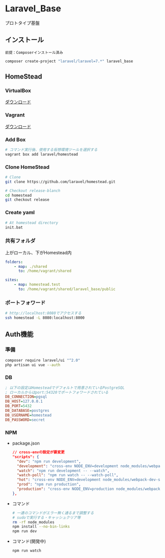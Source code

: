 # Laravel_Base
プロトタイプ基盤

## インストール

    前提：Composerインストール済み

~~~ bash
composer create-project "laravel/laravel=7.*" laravel_base
~~~

## HomeStead

### VirtualBox

[ダウンロード](https://www.virtualbox.org/wiki/Downloads)  

### Vagrant

[ダウンロード](https://www.vagrantup.com/downloads.html)  

### Add Box

~~~ bash
# コマンド実行後、使用する仮想環境ツールを選択する
vagrant box add laravel/homestead
~~~

### Clone HomeStead

~~~ bash
# Clone
git clone https://github.com/laravel/homestead.git

# Checkout release-blanch
cd homestead
git checkout release
~~~

### Create yaml

~~~ bash
# At homestead directory
init.bat
~~~

### 共有フォルダ

上がローカル、下がHomestead内  
~~~ yaml
folders:
    - map: ./shared
      to: /home/vagrant/shared

sites:
    - map: homestead.test
      to: /home/vagrant/shared/laravel_base/public
~~~

### ポートフォワード

~~~bash
# http://localhost:8080でアクセスする
ssh homestead -L 8080:localhost:8000
~~~

## Auth機能

### 準備

~~~bash
composer require laravel/ui "^2.0"
php artisan ui vue --auth
~~~

### DB

~~~ini
; 以下の設定はHomesteadでデフォルトで用意されているPostgreSQL
; ローカルからはport:54320でポートフォワードされている
DB_CONNECTION=pgsql
DB_HOST=127.0.0.1
DB_PORT=5432
DB_DATABASE=postgres
DB_USERNAME=homestead
DB_PASSWORD=secret
~~~

### NPM

- package.json  

  ~~~json
  // cross-envの設定が要変更
  "scripts": {
    "dev": "npm run development",
    "development": "cross-env NODE_ENV=development node_modules/webpack/bin/webpack.js --progress --hide-modules --config=node_modules/laravel-mix/setup/webpack.config.js",
    "watch": "npm run development -- --watch",
    "watch-poll": "npm run watch -- --watch-poll",
    "hot": "cross-env NODE_ENV=development node_modules/webpack-dev-server/bin/webpack-dev-server.js --inline --hot --config=node_modules/laravel-mix/setup/webpack.config.js",
    "prod": "npm run production",
    "production": "cross-env NODE_ENV=production node_modules/webpack/bin/webpack.js --progress --hide-modules --config=node_modules/laravel-mix/setup/webpack.config.js"
  },
  ~~~

- コマンド  

  ~~~bash
  # 一連のコマンドがエラー無く通るまで調整する
  # sudoで実行する・キャッシュクリア等
  rm -rf node_modules
  npm install --no-bin-links
  npm run dev
  ~~~

- コマンド(開発中)  

  ~~~bash
  npm run watch
  ~~~
